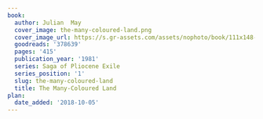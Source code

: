 ```yaml
---
book:
  author: Julian  May
  cover_image: the-many-coloured-land.png
  cover_image_url: https://s.gr-assets.com/assets/nophoto/book/111x148-bcc042a9c91a29c1d680899eff700a03.png
  goodreads: '378639'
  pages: '415'
  publication_year: '1981'
  series: Saga of Pliocene Exile
  series_position: '1'
  slug: the-many-coloured-land
  title: The Many-Coloured Land
plan:
  date_added: '2018-10-05'
---
```

